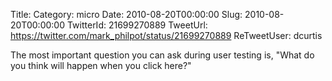 Title: 
Category: micro
Date: 2010-08-20T00:00:00
Slug: 2010-08-20T00:00:00
TwitterId: 21699270889
TweetUrl: https://twitter.com/mark_philpot/status/21699270889
ReTweetUser: dcurtis

<i class="fa fa-retweet" aria-hidden="true"></i> The most important question you can ask during user testing is, "What do you think will happen when you click here?"